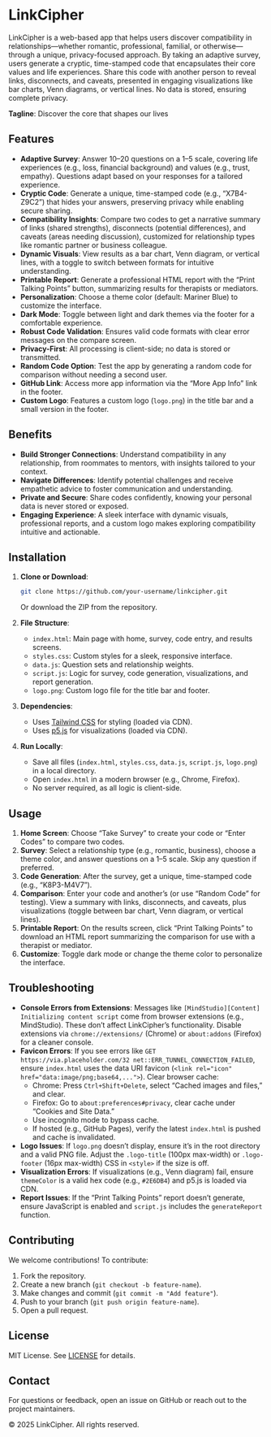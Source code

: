 # LinkCipher

LinkCipher is a web-based app that helps users discover compatibility in relationships—whether romantic, professional, familial, or otherwise—through a unique, privacy-focused approach. By taking an adaptive survey, users generate a cryptic, time-stamped code that encapsulates their core values and life experiences. Share this code with another person to reveal links, disconnects, and caveats, presented in engaging visualizations like bar charts, Venn diagrams, or vertical lines. No data is stored, ensuring complete privacy.

**Tagline**: Discover the core that shapes our lives

## Features

- **Adaptive Survey**: Answer 10–20 questions on a 1–5 scale, covering life experiences (e.g., loss, financial background) and values (e.g., trust, empathy). Questions adapt based on your responses for a tailored experience.
- **Cryptic Code**: Generate a unique, time-stamped code (e.g., “X7B4-Z9C2”) that hides your answers, preserving privacy while enabling secure sharing.
- **Compatibility Insights**: Compare two codes to get a narrative summary of links (shared strengths), disconnects (potential differences), and caveats (areas needing discussion), customized for relationship types like romantic partner or business colleague.
- **Dynamic Visuals**: View results as a bar chart, Venn diagram, or vertical lines, with a toggle to switch between formats for intuitive understanding.
- **Printable Report**: Generate a professional HTML report with the “Print Talking Points” button, summarizing results for therapists or mediators.
- **Personalization**: Choose a theme color (default: Mariner Blue) to customize the interface.
- **Dark Mode**: Toggle between light and dark themes via the footer for a comfortable experience.
- **Robust Code Validation**: Ensures valid code formats with clear error messages on the compare screen.
- **Privacy-First**: All processing is client-side; no data is stored or transmitted.
- **Random Code Option**: Test the app by generating a random code for comparison without needing a second user.
- **GitHub Link**: Access more app information via the “More App Info” link in the footer.
- **Custom Logo**: Features a custom logo (`logo.png`) in the title bar and a small version in the footer.

## Benefits

- **Build Stronger Connections**: Understand compatibility in any relationship, from roommates to mentors, with insights tailored to your context.
- **Navigate Differences**: Identify potential challenges and receive empathetic advice to foster communication and understanding.
- **Private and Secure**: Share codes confidently, knowing your personal data is never stored or exposed.
- **Engaging Experience**: A sleek interface with dynamic visuals, professional reports, and a custom logo makes exploring compatibility intuitive and actionable.

## Installation

1. **Clone or Download**:
   ```bash
   git clone https://github.com/your-username/linkcipher.git
   ```
   Or download the ZIP from the repository.

2. **File Structure**:
   - `index.html`: Main page with home, survey, code entry, and results screens.
   - `styles.css`: Custom styles for a sleek, responsive interface.
   - `data.js`: Question sets and relationship weights.
   - `script.js`: Logic for survey, code generation, visualizations, and report generation.
   - `logo.png`: Custom logo file for the title bar and footer.

3. **Dependencies**:
   - Uses [Tailwind CSS](https://cdn.tailwindcss.com) for styling (loaded via CDN).
   - Uses [p5.js](https://p5js.org) for visualizations (loaded via CDN).

4. **Run Locally**:
   - Save all files (`index.html`, `styles.css`, `data.js`, `script.js`, `logo.png`) in a local directory.
   - Open `index.html` in a modern browser (e.g., Chrome, Firefox).
   - No server required, as all logic is client-side.

## Usage

1. **Home Screen**: Choose “Take Survey” to create your code or “Enter Codes” to compare two codes.
2. **Survey**: Select a relationship type (e.g., romantic, business), choose a theme color, and answer questions on a 1–5 scale. Skip any question if preferred.
3. **Code Generation**: After the survey, get a unique, time-stamped code (e.g., “K8P3-M4V7”).
4. **Comparison**: Enter your code and another’s (or use “Random Code” for testing). View a summary with links, disconnects, and caveats, plus visualizations (toggle between bar chart, Venn diagram, or vertical lines).
5. **Printable Report**: On the results screen, click “Print Talking Points” to download an HTML report summarizing the comparison for use with a therapist or mediator.
6. **Customize**: Toggle dark mode or change the theme color to personalize the interface.

## Troubleshooting

- **Console Errors from Extensions**: Messages like `[MindStudio][Content] Initializing content script` come from browser extensions (e.g., MindStudio). These don’t affect LinkCipher’s functionality. Disable extensions via `chrome://extensions/` (Chrome) or `about:addons` (Firefox) for a cleaner console.
- **Favicon Errors**: If you see errors like `GET https://via.placeholder.com/32 net::ERR_TUNNEL_CONNECTION_FAILED`, ensure `index.html` uses the data URI favicon (`<link rel="icon" href="data:image/png;base64,...">`). Clear browser cache:
  - Chrome: Press `Ctrl+Shift+Delete`, select “Cached images and files,” and clear.
  - Firefox: Go to `about:preferences#privacy`, clear cache under “Cookies and Site Data.”
  - Use incognito mode to bypass cache.
  - If hosted (e.g., GitHub Pages), verify the latest `index.html` is pushed and cache is invalidated.
- **Logo Issues**: If `logo.png` doesn’t display, ensure it’s in the root directory and a valid PNG file. Adjust the `.logo-title` (100px max-width) or `.logo-footer` (16px max-width) CSS in `<style>` if the size is off.
- **Visualization Errors**: If visualizations (e.g., Venn diagram) fail, ensure `themeColor` is a valid hex code (e.g., `#2E6DB4`) and p5.js is loaded via CDN.
- **Report Issues**: If the “Print Talking Points” report doesn’t generate, ensure JavaScript is enabled and `script.js` includes the `generateReport` function.

## Contributing

We welcome contributions! To contribute:
1. Fork the repository.
2. Create a new branch (`git checkout -b feature-name`).
3. Make changes and commit (`git commit -m "Add feature"`).
4. Push to your branch (`git push origin feature-name`).
5. Open a pull request.

## License

MIT License. See [LICENSE](LICENSE) for details.

## Contact

For questions or feedback, open an issue on GitHub or reach out to the project maintainers.

© 2025 LinkCipher. All rights reserved.